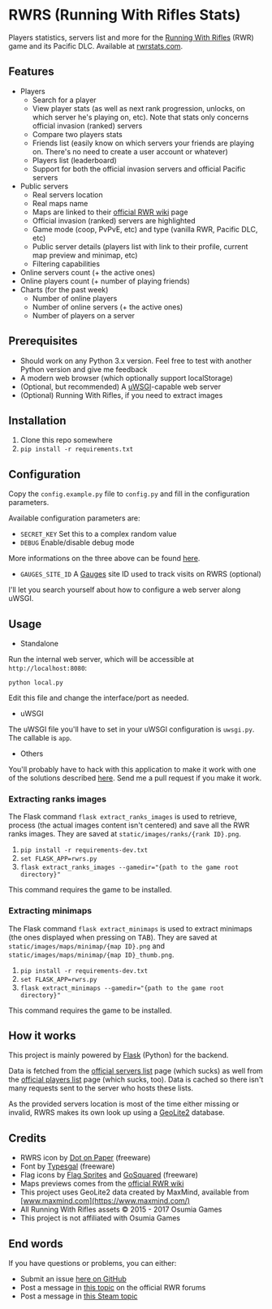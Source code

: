 # RWRS (Running With Rifles Stats)

Players statistics, servers list and more for the [Running With Rifles](http://www.runningwithrifles.com/wp/) (RWR) game
and its Pacific DLC. Available at [rwrstats.com](https://rwrstats.com/).

## Features

  - Players
    - Search for a player
    - View player stats (as well as next rank progression, unlocks, on which server he's playing on, etc). Note that stats only concerns official invasion (ranked) servers
    - Compare two players stats
    - Friends list (easily know on which servers your friends are playing on. There's no need to create a user account or whatever)
    - Players list (leaderboard)
    - Support for both the official invasion servers and official Pacific servers
  - Public servers
    - Real servers location
    - Real maps name
    - Maps are linked to their [official RWR wiki](https://runningwithrifles.gamepedia.com/Running_with_Rifles_Wiki) page
    - Official invasion (ranked) servers are highlighted
    - Game mode (coop, PvPvE, etc) and type (vanilla RWR, Pacific DLC, etc)
    - Public server details (players list with link to their profile, current map preview and minimap, etc)
    - Filtering capabilities
  - Online servers count (+ the active ones)
  - Online players count (+ number of playing friends)
  - Charts (for the past week)
    - Number of online players
    - Number of online servers (+ the active ones)
    - Number of players on a server

## Prerequisites

  - Should work on any Python 3.x version. Feel free to test with another Python version and give me feedback
  - A modern web browser (which optionally support localStorage)
  - (Optional, but recommended) A [uWSGI](https://uwsgi-docs.readthedocs.io/en/latest/)-capable web server
  - (Optional) Running With Rifles, if you need to extract images

## Installation

  1. Clone this repo somewhere
  2. `pip install -r requirements.txt`

## Configuration

Copy the `config.example.py` file to `config.py` and fill in the configuration parameters.

Available configuration parameters are:

  - `SECRET_KEY` Set this to a complex random value
  - `DEBUG` Enable/disable debug mode

More informations on the three above can be found [here](http://flask.pocoo.org/docs/0.12/config/#builtin-configuration-values).

  - `GAUGES_SITE_ID` A [Gauges](https://gaug.es/) site ID used to track visits on RWRS (optional)

I'll let you search yourself about how to configure a web server along uWSGI.

## Usage

  - Standalone

Run the internal web server, which will be accessible at `http://localhost:8080`:

```
python local.py
```

Edit this file and change the interface/port as needed.

  - uWSGI

The uWSGI file you'll have to set in your uWSGI configuration is `uwsgi.py`. The callable is `app`.

  - Others

You'll probably have to hack with this application to make it work with one of the solutions described
[here](http://flask.pocoo.org/docs/0.12/deploying/). Send me a pull request if you make it work.

### Extracting ranks images

The Flask command `flask extract_ranks_images` is used to retrieve, process (the actual images content isn't centered)
and save all the RWR ranks images. They are saved at `static/images/ranks/{rank ID}.png`.

  1. `pip install -r requirements-dev.txt`
  2. `set FLASK_APP=rwrs.py`
  3. `flask extract_ranks_images --gamedir="{path to the game root directory}"`

This command requires the game to be installed.

### Extracting minimaps

The Flask command `flask extract_minimaps` is used to extract minimaps (the ones displayed when pressing on
<kbd>TAB</kbd>). They are saved at `static/images/maps/minimap/{map ID}.png` and `static/images/maps/minimap/{map ID}_thumb.png`.

  1. `pip install -r requirements-dev.txt`
  2. `set FLASK_APP=rwrs.py`
  3. `flask extract_minimaps --gamedir="{path to the game root directory}"`

This command requires the game to be installed.

## How it works

This project is mainly powered by [Flask](http://flask.pocoo.org/) (Python) for the backend.

Data is fetched from the [official servers list](http://rwr.runningwithrifles.com/rwr_server_list/view_servers.php) page
(which sucks) as well from the [official players list](http://rwr.runningwithrifles.com/rwr_stats/view_players.php?sort=score)
page (which sucks, too). Data is cached so there isn't many requests sent to the server who hosts these lists.

As the provided servers location is most of the time either missing or invalid, RWRS makes its own look up using a
[GeoLite2](https://dev.maxmind.com/geoip/geoip2/geolite2/) database.

## Credits

  - RWRS icon by [Dot on Paper](https://www.iconfinder.com/icons/753920/gun_military_shield_war_weapon_weapons_icon) (freeware)
  - Font by [Typesgal](https://www.dafont.com/fr/top-secret-kb.font) (freeware)
  - Flag icons by [Flag Sprites](https://www.flag-sprites.com/en/) and [GoSquared](https://www.gosquared.com/resources/flag-icons/) (freeware)
  - Maps previews comes from the [official RWR wiki](https://runningwithrifles.gamepedia.com/Running_with_Rifles_Wiki)
  - This project uses GeoLite2 data created by MaxMind, available from [www.maxmind.com](https://www.maxmind.com/)
  - All Running With Rifles assets © 2015 - 2017 Osumia Games
  - This project is not affiliated with Osumia Games

## End words

If you have questions or problems, you can either:

  - Submit an issue [here on GitHub](https://github.com/EpocDotFr/rwrs/issues)
  - Post a message in [this topic](http://www.runningwithrifles.com/phpBB3/viewtopic.php?f=12&t=3376) on the official RWR forums
  - Post a message in [this Steam topic](https://steamcommunity.com/app/270150/discussions/0/1520386297704428050/)